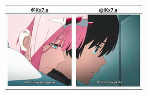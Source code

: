 | [@Kx7.a](https://www.youtube.com/@kx7.a) | [@iKx7.a](https://instagram.com/ikx7.a) |
| :-------------------------------------------------------------------------------------------------------------------------------------------: | :---------------------------------------------------------------------------------------------------------------------------------------------: |
[<img src="https://github.com/ikx7a/kx7a/blob/main/assets/Kx7a.jpg" align="left" width="200px" height="auto"/>](https://www.youtube.com/@kx7.a) | [<img src="https://github.com/ikx7a/kx7a/blob/main/assets/iKx7a.jpg" align="right" width="200px" height="auto"/>](https://instagram.com/ikx7.a) |
| | |

